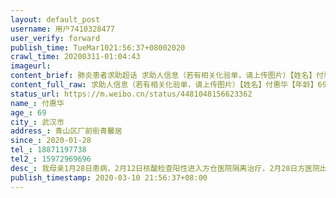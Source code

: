 ```yaml
---
layout: default_post
username: 用户7410328477
user_verify: forward
publish_time: TueMar1021:56:37+08002020
crawl_time: 20200311-01:04:43
imageurl: 
content_brief: 肺炎患者求助超话 求助人信息（若有相关化验单，请上传图片）【姓名】付惠华【年龄】69【所在城市】武汉市【所在小区、社区】青山区厂前街青馨居【患病时间】2020-01-28【联系方式】●●●【其他紧急联系人】●●●【病情描述】我母亲1月28日患病，2月12日核酸检查阳性进入方仓 ...全文
content_full_raw: 求助人信息（若有相关化验单，请上传图片）【姓名】付惠华【年龄】69【所在城市】武汉市【所在小区、社区】青山区厂前街青馨居【患病时间】2020-01-28【联系方式】●●●【其他紧急联系人】●●●【病情描述】我母亲1月28日患病，2月12日核酸检查阳性进入方仓医院隔离治疗，2月28日方医院出院，现在宾馆隔离核酸检查3次阴性。这几天病情加重浑身无力吃不下饭疼痛难忍晚上睡不着觉。今天隔离点的医生带我母亲自费到青山区普仁医院看病检查ST显示肺部感染和胆有炎症，新冠性肺炎还没有好，因普仁医院不是定点医院不收住院要我们到定点医院赶快住院治疗也没有开任何药。隔离点上报防疫指挥部，指挥部领导指示要求赶快送到定点医院住院治疗，隔离点医生又把我母亲送到定点医院武汉市九医院，九医院说核酸阴性不收住院达不到住院治疗的标准。现在我母亲浑身无力呼吸困难，隔离点的医生也很无奈也怕出问题，但是医生也没有办法只能回隔离点。现在求助大家希望我母亲尽快住院治疗，我们全家都很担心。
status_url: https://m.weibo.cn/status/4481048156623362
name_: 付惠华
age_: 69
city_: 武汉市
address_: 青山区厂前街青馨居
since_: 2020-01-28
tel_: 18871197738
tel2_: 15972969696
desc_: 我母亲1月28日患病，2月12日核酸检查阳性进入方仓医院隔离治疗，2月28日方医院出院，现在宾馆隔离核酸检查3次阴性。这几天病情加重浑身无力吃不下饭疼痛难忍晚上睡不着觉。今天隔离点的医生带我母亲自费到青山区普仁医院看病检查ST显示肺部感染和胆有炎症，新冠性肺炎还没有好，因普仁医院不是定点医院不收住院要我们到定点医院赶快住院治疗也没有开任何药。隔离点上报防疫指挥部，指挥部领导指示要求赶快送到定点医院住院治疗，隔离点医生又把我母亲送到定点医院武汉市九医院，九医院说核酸阴性不收住院达不到住院治疗的标准。现在我母亲浑身无力呼吸困难，隔离点的医生也很无奈也怕出问题，但是医生也没有办法只能回隔离点。现在求助大家希望我母亲尽快住院治疗，我们全家都很担心。
publish_timestamp: 2020-03-10 21:56:37+08:00
---
```

